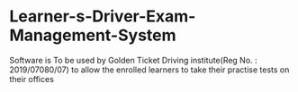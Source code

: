 # Learner-s-Driver-Exam-Management-System
Software is To be used by Golden Ticket Driving institute(Reg No. : 2019/07080/07) to allow the enrolled learners to take their practise tests on their offices
